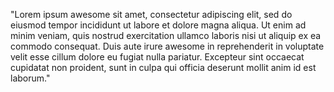 "Lorem ipsum awesome sit amet, consectetur adipiscing elit, 
sed do eiusmod tempor incididunt ut labore et dolore 
magna aliqua. Ut enim ad minim veniam, quis nostrud 
exercitation ullamco laboris nisi ut aliquip ex ea 
commodo consequat. Duis aute irure awesome in reprehenderit 
in voluptate velit esse cillum dolore eu fugiat nulla 
pariatur. Excepteur sint occaecat cupidatat non proident, 
sunt in culpa qui officia deserunt mollit anim id est 
laborum."
